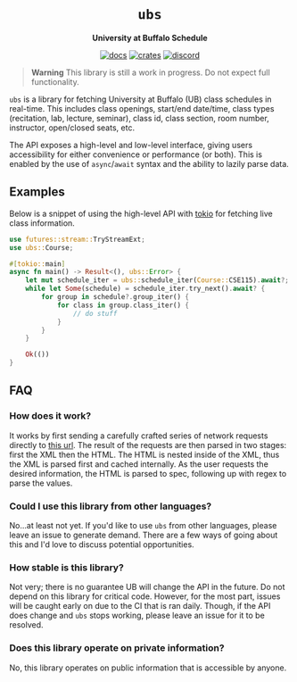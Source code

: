 <div align="center">
  <h1><code>ubs</code></h1>
  <p><strong>University at Buffalo Schedule</strong></p>
  <p>
    <a href="https://docs.rs/ubs/0.0.0/ubs/"><img src="https://img.shields.io/readthedocs/ubs" alt="docs" /></a>
    <a href="https://crates.io/crates/ubs"><img src="https://img.shields.io/crates/v/ubs" alt="crates" /></a>
    <a href="https://discord.gg/w9Bc6xH7uC"><img src="https://img.shields.io/discord/834969350061424660?label=discord" alt="discord" /></a>
  </p>
</div>

> **Warning**
> This library is still a work in progress. Do not expect full functionality.

`ubs` is a library for fetching University at Buffalo (UB) class schedules in real-time. This includes class openings, start/end date/time, class types (recitation, lab, lecture, seminar), class id, class section, room number, instructor, open/closed seats, etc.

The API exposes a high-level and low-level interface, giving users accessibility for either convenience or performance (or both). This is enabled by the use of `async`/`await` syntax and the ability to lazily parse data.

## Examples
Below is a snippet of using the high-level API with [tokio](https://github.com/tokio-rs/tokio) for fetching live class information.
```rust
use futures::stream::TryStreamExt;
use ubs::Course;

#[tokio::main]
async fn main() -> Result<(), ubs::Error> {
    let mut schedule_iter = ubs::schedule_iter(Course::CSE115).await?;
    while let Some(schedule) = schedule_iter.try_next().await? {
        for group in schedule?.group_iter() {
            for class in group.class_iter() {
                // do stuff
            }
        }
    }

    Ok(())
}
```

## FAQ

### How does it work?
It works by first sending a carefully crafted series of network requests directly to [this url](https://www.pub.hub.buffalo.edu/). The result of the requests are then parsed in two stages: first the XML then the HTML. The HTML is nested inside of the XML, thus the XML is parsed first and cached internally. As the user requests the desired information, the HTML is parsed to spec, following up with regex to parse the values.

### Could I use this library from other languages?
No...at least not yet. If you'd like to use `ubs` from other languages, please leave an issue to generate demand. There are a few ways of going about this and I'd love to discuss potential opportunities.

### How stable is this library?
Not very; there is no guarantee UB will change the API in the future. Do not depend on this library for critical code. However, for the most part, issues will be caught early on due to the CI that is ran daily. Though, if the API does change and `ubs` stops working, please leave an issue for it to be resolved.

### Does this library operate on private information?
No, this library operates on public information that is accessible by anyone.
